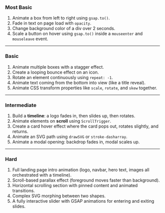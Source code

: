 ### **Most Basic**

1. Animate a box from left to right using `gsap.to()`.
2. Fade in text on page load with `opacity`.
3. Change background color of a div over 2 seconds.
4. Scale a button on hover using `gsap.to()` inside a `mouseenter` and `mouseleave` event.

---

### **Basic**

1. Animate multiple boxes with a stagger effect.
2. Create a looping bounce effect on an icon.
3. Rotate an element continuously using `repeat: -1`.
4. Animate text coming from the bottom into view (like a title reveal).
5. Animate CSS transform properties like `scale`, `rotate`, and `skew` together.

---

### **Intermediate**

1. Build a **timeline**: a logo fades in, then slides up, then rotates.
2. Animate elements on **scroll** using `ScrollTrigger`.
3. Create a card hover effect where the card pops out, rotates slightly, and returns.
4. Animate an SVG path using `drawSVG` or `stroke-dasharray`.
5. Animate a modal opening: backdrop fades in, modal scales up.

---

### **Hard**

1. Full landing page intro animation (logo, navbar, hero text, images all orchestrated with a timeline).
2. Scroll-based parallax effect (foreground moves faster than background).
3. Horizontal scrolling section with pinned content and animated transitions.
4. Complex SVG morphing between two shapes.
5. A fully interactive slider with GSAP animations for entering and exiting slides.